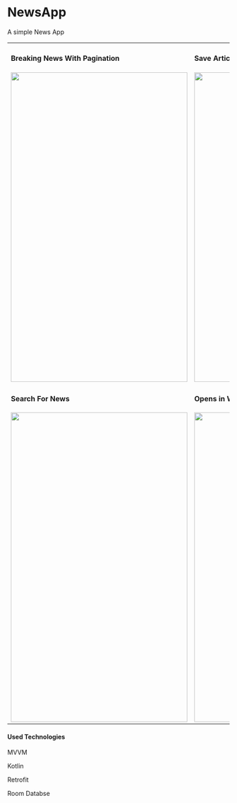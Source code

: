 # NewsApp
A simple News App
<table>
<tr> 
  <td><h4>Breaking News With Pagination</h4>
<img src="https://firebasestorage.googleapis.com/v0/b/earn-778c4.appspot.com/o/News%20APp%2FScreenshot_20201209-120227.jpg?alt=media&token=8bcbb570-6a58-48ed-8517-f3c231146e81" width="400" height="700"></td>
  
  <td>
<h4>Save Articles in Your Phone</h4>
<img src="https://firebasestorage.googleapis.com/v0/b/earn-778c4.appspot.com/o/News%20APp%2FScreenshot_20201209-120238.jpg?alt=media&token=1d2bf941-485d-4bf6-82cb-cb17a7454c81" width="400" height="700"></td>
</tr>

<tr>
  <td> <h4>Search For News</h4>
<img src="https://firebasestorage.googleapis.com/v0/b/earn-778c4.appspot.com/o/News%20APp%2FScreenshot_20201209-120255.jpg?alt=media&token=2d9bd9e5-dba4-48bb-af44-96415ad65d35" width="400" height="700"></td>
  <td>
<h4>Opens in WebView</h4>
<img src="https://firebasestorage.googleapis.com/v0/b/earn-778c4.appspot.com/o/News%20APp%2FScreenshot_20201209-120716.jpg?alt=media&token=4d5c61cf-b58a-4322-9bde-b2f764e8d45b" width="400" height="700"></td>
</tr>
</table>

<h4> Used Technologies</h4>
<p> MVVM </p>
<p> Kotlin </p>
<p> Retrofit </p>
<p> Room Databse </p>
